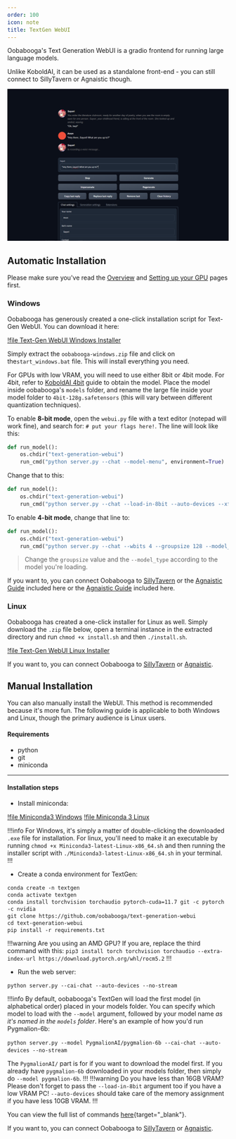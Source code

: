 ```yaml
---
order: 100
icon: note
title: TextGen WebUI
---
```


Oobabooga's Text Generation WebUI is a gradio frontend for running large language models. 

Unlike KoboldAI, it can be used as a standalone front-end - you can still connect to SillyTavern or Agnaistic though.

![](/static/ooba-cloud1.PNG)


## Automatic Installation
Please make sure you've read the [Overview](https://docs.alpindale.dev/local-installation-(gpu)/overview/) and [Setting up your GPU](https://docs.alpindale.dev/local-installation-(gpu)/gpu/) pages first. 

### Windows

Oobabooga has generously created a one-click installation script for Text-Gen WebUI. You can download it here:

[!file Text-Gen WebUI Windows Installer](https://github.com/oobabooga/one-click-installers/archive/refs/heads/oobabooga-windows.zip)

Simply extract the `oobabooga-windows.zip` file and click on the`start_windows.bat` file. This will install everything you need.

For GPUs with low VRAM, you will need to use either 8bit or 4bit mode. For 4bit, refer to [KoboldAI 4bit](https://docs.alpindale.dev/local-installation-(gpu)/koboldai4bit/) guide to obtain the model. Place the model inside oobabooga's `models` folder, and rename the large file inside your model folder to `4bit-128g.safetensors` (this will vary between different quantization techniques).

To enable **8-bit mode**, open the `webui.py` file with a text editor (notepad will work fine), and search for: `# put your flags here!`. The line will look like this:
```py
def run_model():
    os.chdir("text-generation-webui")
    run_cmd("python server.py --chat --model-menu", environment=True)  # put your flags here!
```
Change that to this:
```py
def run_model():
    os.chdir("text-generation-webui")
    run_cmd("python server.py --chat --load-in-8bit --auto-devices --xformers --api", environment=True)  # put your flags here!
```

To enable **4-bit mode**, change that line to:
```py
def run_model():
    os.chdir("text-generation-webui")
    run_cmd("python server.py --chat --wbits 4 --groupsize 128 --model_type llama --api", environment=True)  # put your flags here!
```
> Change the `groupsize` value and the `--model_type` according to the model you're loading.

If you want to, you can connect Oobabooga to [SillyTavern](https://docs.alpindale.dev/pygmalion-extras/sillytavern/) or the [Agnaistic Guide](https://docs.alpindale.dev/pygmalion-extras/agnaistic/) included here  or the [Agnaistic Guide](https://docs.alpindale.dev/pygmalion-extras/agnaistic/) included here.


### Linux

Oobabooga has created a one-click installer for Linux as well. Simply download the `.zip` file below, open a terminal instance in the extracted directory and run `chmod +x install.sh` and then `./install.sh`.

[!file Text-Gen WebUI Linux Installer](https://github.com/oobabooga/one-click-installers/archive/refs/heads/oobabooga-linux.zip)

If you want to, you can connect Oobabooga to [SillyTavern](https://docs.alpindale.dev/pygmalion-extras/sillytavern/) or [Agnaistic](https://docs.alpindale.dev/pygmalion-extras/agnaistic/).

## Manual Installation
You can also manually install the WebUI. This method is recommended because it's more fun. The following guide is applicable to both Windows and Linux, though the primary audience is Linux users.

#### Requirements
- python
- git
- miniconda

***
#### Installation steps
- Install miniconda:

[!file Miniconda3 Windows](https://repo.anaconda.com/miniconda/Miniconda3-latest-Windows-x86_64.exe)
[!file Miniconda 3 Linux](https://repo.anaconda.com/miniconda/Miniconda3-latest-Linux-x86_64.sh)

!!!info
For Windows, it's simply a matter of double-clicking the downloaded `.exe` file for installation. For linux, you'll need to make it an executable by running `chmod +x Miniconda3-latest-Linux-x86_64.sh` and then running the installer script with `./Miniconda3-latest-Linux-x86_64.sh` in your terminal.
!!!

- Create a conda environment for TextGen:
```
conda create -n textgen
conda activate textgen
conda install torchvision torchaudio pytorch-cuda=11.7 git -c pytorch -c nvidia
git clone https://github.com/oobabooga/text-generation-webui
cd text-generation-webui
pip install -r requirements.txt 
```
!!!warning Are you using an AMD GPU?
If you are, replace the third command with this:
`pip3 install torch torchvision torchaudio --extra-index-url https://download.pytorch.org/whl/rocm5.2`
!!!

- Run the web server:
```
python server.py --cai-chat --auto-devices --no-stream
```
!!!info 
By default, oobabooga's TextGen will load the first model (in alphabetical order) placed in your models folder. You can specify which model to load with the `--model` argument, followed by your model name *as it's named in the `models` folder*. Here's an example of how you'd run Pygmalion-6b:

`python server.py --model PygmalionAI/pygmalion-6b --cai-chat --auto-devices --no-stream`

The `PygmalionAI/` part is for if you want to download the model first. If you already have `pygmalion-6b` downloaded in your models folder, then simply do `--model pygmalion-6b`.
!!!
!!!warning Do you have less than 16GB VRAM?
Please don't forget to pass the `--load-in-8bit` argument too if you have a low VRAM PC! `--auto-devices` should take care of the memory assignment if you have less 10GB VRAM.
!!!

You can view the full list of commands [here](https://github.com/oobabooga/text-generation-webui#starting-the-web-ui){target="_blank"}.

If you want to, you can connect Oobabooga to [SillyTavern](https://docs.alpindale.dev/pygmalion-extras/sillytavern/) or [Agnaistic](https://docs.alpindale.dev/pygmalion-extras/agnaistic/).
